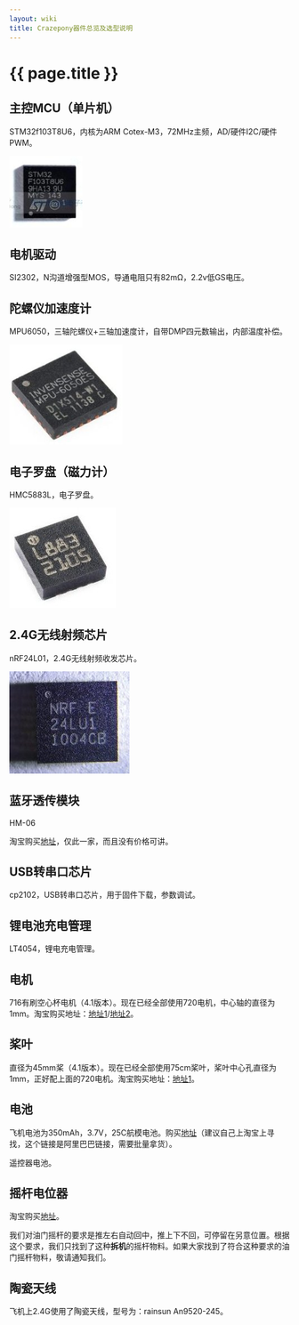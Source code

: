 ```yaml
---
layout: wiki
title: Crazepony器件总览及选型说明
---
```


# {{ page.title }}

## 主控MCU（单片机）
STM32f103T8U6，内核为ARM Cotex-M3，72MHz主频，AD/硬件I2C/硬件PWM。

![](/assets/img/stm32-ic.jpg)

## 电机驱动
SI2302，N沟道增强型MOS，导通电阻只有82mΩ，2.2v低GS电压。

## 陀螺仪加速度计
MPU6050，三轴陀螺仪+三轴加速度计，自带DMP四元数输出，内部温度补偿。

![](/assets/img/mpu-6050-ic.jpg)

## 电子罗盘（磁力计）
HMC5883L，电子罗盘。

![](/assets/img/HMC5883L-ic.jpg)

## 2.4G无线射频芯片
nRF24L01，2.4G无线射频收发芯片。

![](/assets/img/nRF24L01-ic.jpg)

## 蓝牙透传模块
HM-06

淘宝购买[地址](http://item.taobao.com/item.htm?spm=a230r.1.14.1.xYrzTD&id=17278839073&ns=1&_u=j1omdar17efa#detail)，仅此一家，而且没有价格可讲。

## USB转串口芯片
cp2102，USB转串口芯片，用于固件下载，参数调试。

## 锂电池充电管理
LT4054，锂电充电管理。

## 电机
716有刷空心杯电机（4.1版本）。现在已经全部使用720电机，中心轴的直径为1mm。淘宝购买地址：[地址1](http://item.taobao.com/item.htm?ut_sk=1.U5nfk/5pPyADAHT9gIoKBhWX_21380790_1416310719.Copy.ShareSceneItemDetail&id=41176268103)/[地址2]()。

## 桨叶
直径为45mm桨（4.1版本）。现在已经全部使用75cm桨叶，桨叶中心孔直径为1mm，正好配上面的720电机。淘宝购买地址：[地址1](http://item.taobao.com/item.htm?spm=a1z09.2.9.87.EoPDSu&id=39230880372&_u=i1omdar10aa3&qq-pf-to=pcqq.c2c)。

## 电池
飞机电池为350mAh，3.7V，25C航模电池。购买[地址](http://detail.1688.com/offer/1234287135.html)（建议自己上淘宝上寻找，这个链接是阿里巴巴链接，需要批量拿货）。

遥控器电池。

## 摇杆电位器
淘宝购买[地址](http://item.taobao.com/item.htm?spm=a1z09.2.9.163.18Dk2I&id=38490983640&_u=m205fe4p579e)。

我们对油门摇杆的要求是推左右自动回中，推上下不回，可停留在另意位置。根据这个要求，我们只找到了这种**拆机**的摇杆物料。如果大家找到了符合这种要求的油门摇杆物料，敬请通知我们。

## 陶瓷天线
飞机上2.4G使用了陶瓷天线，型号为：rainsun An9520-245。
